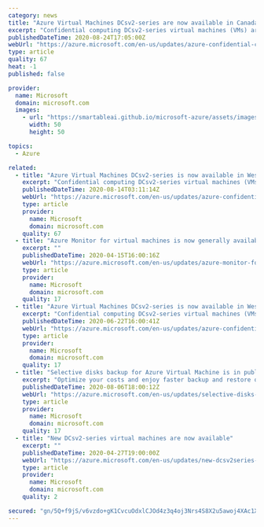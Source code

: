 ```yaml
---
category: news
title: "Azure Virtual Machines DCsv2-series are now available in Canada East"
excerpt: "Confidential computing DCsv2-series virtual machines (VMs) are now available in East US, Canada Central, Canada East, UK South, West Europe, and West US 2."
publishedDateTime: 2020-08-24T17:05:00Z
webUrl: "https://azure.microsoft.com/en-us/updates/azure-confidential-computing-available-in-canada-east/"
type: article
quality: 67
heat: -1
published: false

provider:
  name: Microsoft
  domain: microsoft.com
  images:
    - url: "https://smartableai.github.io/microsoft-azure/assets/images/organizations/microsoft.com-50x50.jpg"
      width: 50
      height: 50

topics:
  - Azure

related:
  - title: "Azure Virtual Machines DCsv2-series is now available in West US 2"
    excerpt: "Confidential computing DCsv2-series virtual machines (VMs) are now available in East US, Canada Central, UK South, West Europe, and West US 2."
    publishedDateTime: 2020-08-14T03:11:14Z
    webUrl: "https://azure.microsoft.com/en-us/updates/azure-confidential-computing-available-in-west-us2/"
    type: article
    provider:
      name: Microsoft
      domain: microsoft.com
    quality: 67
  - title: "Azure Monitor for virtual machines is now generally available"
    excerpt: ""
    publishedDateTime: 2020-04-15T16:00:16Z
    webUrl: "https://azure.microsoft.com/en-us/updates/azure-monitor-for-virtual-machines-is-now-generally-available/"
    type: article
    provider:
      name: Microsoft
      domain: microsoft.com
    quality: 17
  - title: "Azure Virtual Machines DCsv2-series is now available in West Europe"
    excerpt: "Confidential computing DCsv2-series virtual machines (VMs) are now available in East US, Canada Central, UK South, and West Europe."
    publishedDateTime: 2020-06-22T16:00:41Z
    webUrl: "https://azure.microsoft.com/en-us/updates/azure-confidential-computing-available-in-west-europe/"
    type: article
    provider:
      name: Microsoft
      domain: microsoft.com
    quality: 17
  - title: "Selective disks backup for Azure Virtual Machine is in public preview"
    excerpt: "Optimize your costs and enjoy faster backup and restore operations by selectively backing up a subset of the data disks in a VM."
    publishedDateTime: 2020-08-06T18:00:12Z
    webUrl: "https://azure.microsoft.com/en-us/updates/selective-disks-backup-for-azure-virtual-machine-is-in-public-preview/"
    type: article
    provider:
      name: Microsoft
      domain: microsoft.com
    quality: 17
  - title: "New DCsv2-series virtual machines are now available"
    excerpt: ""
    publishedDateTime: 2020-04-27T19:00:00Z
    webUrl: "https://azure.microsoft.com/en-us/updates/new-dcsv2series-virtual-machines-are-now-available/"
    type: article
    provider:
      name: Microsoft
      domain: microsoft.com
    quality: 2

secured: "gn/5Q+f9jS/v6vzdo+gK1CvcuOdxlCJOd4z3q4oj3Nrs4S8X2u5awoj4XAc1XA8kuQ9L8zsfZutmpr35CptgmCDVRrA02eI9cd8N/0KMMpb9+xm16Rcu9zlkdzKqXcF6ETv3tlbCMDbz7EOg/7c9HuIY84PDyIacDYL/rz8d42yk86LHAMhjvAH2TyQJ7thf/+yfctqXNzy6BhzRaPt6JOcf3Q3Dh7KHbq70F1Kqpbcz7leD4EHQo0zeYiFIoUuFnDHPX5F0KKckRU9m2D/Xbneu21Ec/hclB+FgVsTWWzb/SGzh2qzSUqbYBGHsh3jgMu74GroZDR0r5rIVkyIHnw==;1AoLi3EObO/sd3gDlqccpA=="
---
```


